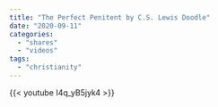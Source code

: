 ```yaml
---
title: "The Perfect Penitent by C.S. Lewis Doodle"
date: "2020-09-11"
categories:
  - "shares"
  - "videos"
tags:
  - "christianity"
---
```


{{< youtube I4q_yB5jyk4 >}}
